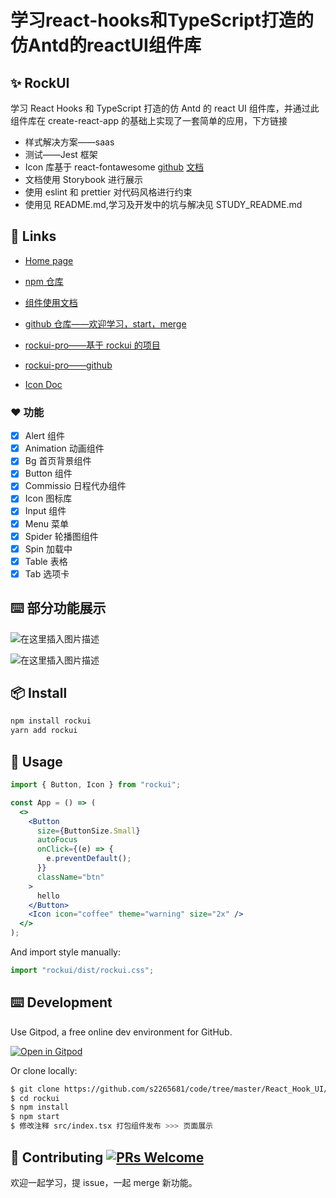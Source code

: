 <h1 align="">学习react-hooks和TypeScript打造的仿Antd的reactUI组件库</h1>

## ✨ RockUI

学习 React Hooks 和 TypeScript 打造的仿 Antd 的 react UI 组件库，并通过此组件库在 create-react-app 的基础上实现了一套简单的应用，下方链接

- 样式解决方案——saas
- 测试——Jest 框架
- Icon 库基于 react-fontawesome [github](https://github.com/FortAwesome/react-fontawesome/) [文档](https://fontawesome.com/)
- 文档使用 Storybook 进行展示
- 使用 eslint 和 prettier 对代码风格进行约束
- 使用见 README.md,学习及开发中的坑与解决见 STUDY_README.md

## 🔗 Links

- [Home page](https://s2265681.github.io/)

- [npm 仓库](https://www.npmjs.com/package/rockui)

- [组件使用文档](https://s2265681.github.io/rockui/storybook-static/?path=/story/*)

- [github 仓库——欢迎学习，start，merge](https://github.com/s2265681/rockui)

- [rockui-pro——基于 rockui 的项目](https://s2265681.github.io/rockui-pro/build/#/)
- [rockui-pro——github](https://github.com/s2265681/rockui-pro)

- [Icon Doc](https://fontawesome.com/icons?d=gallery&c=vehicles)

### ❤️ 功能

- [x] Alert 组件
- [x] Animation 动画组件
- [x] Bg 首页背景组件
- [x] Button 组件
- [x] Commissio 日程代办组件
- [x] Icon 图标库
- [x] Input 组件
- [x] Menu 菜单
- [x] Spider 轮播图组件
- [x] Spin 加载中
- [x] Table 表格
- [x] Tab 选项卡

## ⌨️ 部分功能展示

![在这里插入图片描述](https://img-blog.csdnimg.cn/20200619150721941.png?x-oss-process=image/watermark,type_ZmFuZ3poZW5naGVpdGk,shadow_10,text_aHR0cHM6Ly9ibG9nLmNzZG4ubmV0L3dlaXhpbl80NDE2MDM4NQ==,size_16,color_FFFFFF,t_70)

![在这里插入图片描述](https://img-blog.csdnimg.cn/20200619150804184.png?x-oss-process=image/watermark,type_ZmFuZ3poZW5naGVpdGk,shadow_10,text_aHR0cHM6Ly9ibG9nLmNzZG4ubmV0L3dlaXhpbl80NDE2MDM4NQ==,size_16,color_FFFFFF,t_70)

## 📦 Install

```bash
npm install rockui
yarn add rockui
```

## 🔨 Usage

```jsx
import { Button, Icon } from "rockui";

const App = () => (
  <>
    <Button
      size={ButtonSize.Small}
      autoFocus
      onClick={(e) => {
        e.preventDefault();
      }}
      className="btn"
    >
      hello
    </Button>
    <Icon icon="coffee" theme="warning" size="2x" />
  </>
);
```

And import style manually:

```jsx
import "rockui/dist/rockui.css";
```

## ⌨️ Development

Use Gitpod, a free online dev environment for GitHub.

[![Open in Gitpod](https://gitpod.io/button/open-in-gitpod.svg)](https://gitpod.io/#https://github.com/ant-design/ant-design)

Or clone locally:

```bash
$ git clone https://github.com/s2265681/code/tree/master/React_Hook_UI/rockui
$ cd rockui
$ npm install
$ npm start
$ 修改注释 src/index.tsx 打包组件发布 >>> 页面展示
```

## 🤝 Contributing [![PRs Welcome](https://img.shields.io/badge/PRs-welcome-brightgreen.svg?style=flat-square)](http://makeapullrequest.com)

欢迎一起学习，提 issue，一起 merge 新功能。

